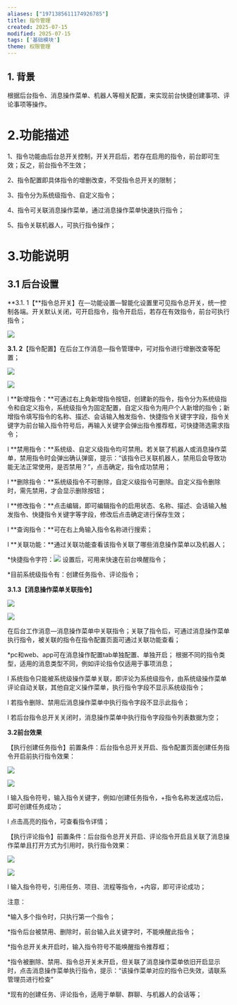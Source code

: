 ```yaml
---
aliases: ["1971385611174926785"]
title: 指令管理
created: 2025-07-15
modified: 2025-07-15
tags: ['基础模块']
theme: 权限管理
---
```


## 1. **背景**

根据后台指令、消息操作菜单、机器人等相关配置，来实现前台快捷创建事项、评论事项等操作。

# 2.**功能描述**

1、指令功能由后台总开关控制，开关开启后，若存在启用的指令，前台即可生效；反之，前台指令不生效；

2、指令配置即具体指令的增删改查，不受指令总开关的限制；

3、指令分为系统级指令、自定义指令；

4、指令可关联消息操作菜单，通过消息操作菜单快速执行指令；

5、指令关联机器人，可执行指令操作；

# 3.功能说明

## **3.1 后台设置**

**3.1. 1【**指令总开关】在—功能设置—智能化设置里可见指令总开关，统一控制各端。开关默认关闭，可开启指令，指令开启后，若存在有效指令，前台可执行指令；

![](ee8a46d17193e270658ef3a1ae265ca9.jpg)

**3.1. 2**【指令配置】在后台工作消息—指令管理中，可对指令进行增删改查等配置；

![](3a142d6dda5ad1cfc36b61e33f67b467.jpg)

![](64bc35c8f357f09938c418ba9596c5c1.jpg)

l **新增指令：**可通过右上角新增指令按钮，创建新的指令，指令分为系统级指令和自定义指令，系统级指令为固定配置，自定义指令为用户个人新增的指令；新增指令填写指令的名称、描述、会话输入触发指令、快捷指令关键字字段，指令关键字为前台输入指令符号后，再输入关键字会弹出指令推荐框，可快捷筛选需求指令；

l **禁用指令：**系统级、自定义级指令均可禁用。若关联了机器人或消息操作菜单，禁用指令时会弹出确认弹窗，提示：“该指令已关联机器人，禁用后会导致功能无法正常使用，是否禁用？”，点击确定，指令成功禁用；

l **删除指令：**系统级指令不可删除，自定义级指令可删除。自定义指令删除时，需先禁用，才会显示删除按钮；

l **修改指令：**点击编辑，即可编辑指令的启用状态、名称、描述、会话输入触发指令、快捷指令关键字等字段，修改后点击确定进行保存生效；

l **查询指令：**可在右上角输入指令名称进行搜索；

l **关联功能：**通过关联功能查看该指令关联了哪些消息操作菜单以及机器人；

\*快捷指令字符：![](f276fca2ee2a9865ace9a8d9afeb630b.jpg) 设置后，可用来快速在前台唤醒指令；

\*目前系统级指令有：创建任务指令、评论指令；

**3.1.3【消息操作菜单关联指令】**

![](49b46363ce49bdb28538ad08d6e02bb0.jpg)

![](fd26b31636da2e84f9362844911144c4.jpg)

在后台工作消息—消息操作菜单中关联指令；关联了指令后，可通过消息操作菜单执行指令，被关联的指令在指令配置页面可通过关联功能查看；

\*pc和web、app可在消息操作配置tab单独配置、单独开启； 根据不同的指令类型，适用的消息类型不同，例如评论指令仅适用于事项消息；

l 系统指令只能被系统级操作菜单关联，即评论为系统级指令，由系统级操作菜单评论自动关联，其他自定义操作菜单，执行指令字段不显示系统级指令；

l 若指令删除、禁用后消息操作菜单中执行指令字段不显示此指令；

l 若后台指令总开关关闭时，消息操作菜单中执行指令字段指令列表数据为空；

**3.2前台效果**

【执行创建任务指令】前置条件：后台指令总开关开启、指令配置页面创建任务指令开启前执行指令效果：

![](1f4ea834eeecebc8e7beafada655256d.jpg)

![](cd33d8727bbad4878c3b0fcc26431139.jpg)

l 输入指令符号，输入指令关键字，例如/创建任务指令，+指令名称发送成功后，即可创建任务成功；

l 点击高亮的指令，可查看指令详情；

【执行评论指令】前置条件：后台指令总开关开启、评论指令开启且关联了消息操作菜单且打开方式为引用时，执行指令效果：

![](8b6f84c91c63b7cc5ad597b980c0f480.jpg)

![](348d04055f345d9cecc965e7a0ef7a5b.jpg)

l 输入指令符号，引用任务、项目、流程等指令，+内容，即可评论成功；

注意：

\*输入多个指令时，只执行第一个指令；

\*指令后台被禁用、删除时，前台输入此关键字时，不能唤醒此指令；

\*指令总开关未开启时，输入指令符号不能唤醒指令推荐框；

\*指令被删除、禁用、指令总开关未开启，但关联了消息操作菜单依旧开启显示时，点击消息操作菜单执行指令，提示：“该操作菜单对应的指令已失效，请联系管理员进行检查”

\*现有的创建任务、评论指令，适用于单聊、群聊、与机器人的会话等；